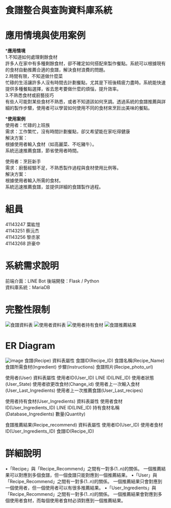 # 食譜整合與查詢資料庫系統

# 應用情境與使用案例
***應用情境**  
1.不知道如何處理剩餘食材   
許多人在家中有多種剩餘食材，卻不確定如何搭配來製作餐點。系統可以根據現有的食材自動推薦合適的食譜，解決食材浪費的問題。   
2.時間有限，不知道做什麼菜   
忙碌的生活讓許多人沒有時間去計劃餐點，尤其是下班後精疲力盡時。系統能快速提供多種餐點選擇，省去思考要做什麼的煩惱，提升效率。   
3.不熟悉食材或廚藝技巧   
有些人可能對某些食材不熟悉，或者不知道該如何烹調。透過系統的食譜推薦與詳細的製作步驟，使用者可以學習如何使用不同的食材來烹飪出美味的餐點。   


***使用案例**  
使用者：忙碌的上班族  
需求：工作繁忙，沒有時間計劃餐點，卻又希望能在家吃得健康    
解決方案：  
根據使用者輸入食材（如高麗菜、不吃豬牛）。  
系統迅速推薦食譜，節省使用者時間。  
  
使用者：烹飪新手  
需求：廚藝經驗不足，不熟悉製作過程與食材使用比例等。    
解決方案：  
根據使用者輸入所需的食材。  
系統迅速推薦食譜，並提供詳細的食譜製作過程。  

# 組員
41143247  葉紘愷  
41143251  蔡沅杰  
41143256  黎丞家  
41143268  許豪中

# 系統需求說明  
前端介面：LINE Bot​
後端開發：Flask / Python  
資料庫系統：MariaDB  

# 完整性限制
![食譜資料表](https://github.com/user-attachments/assets/38f2c7fe-3705-41ea-b03b-f6bb7bbac7a4)
![使用者資料表](https://github.com/user-attachments/assets/a9d35ad9-666f-497f-bd5b-52fbe733484e)
![使用者持有食材](https://github.com/user-attachments/assets/66e01658-aace-4215-9def-256a1341ab38)
![食譜推薦結果](https://github.com/user-attachments/assets/5f6f98be-8d65-4d67-b35b-9d807eafb670)

# ER Diagram
![image](https://github.com/user-attachments/assets/73ce79ed-2156-4b2a-bcff-ba7195cc0f08)
食譜(Recipe) 資料表屬性
食譜ID(Recipe_ID)
食譜名稱(Recipe_Name)
食譜所需食材(Ingredient)
步驟(Instructions)
食譜照片(Recipe_photo_url)

使用者(User) 資料表屬性
使用者ID(User_ID)
LINE ID(LINE_ID)
使用者狀態(User_State)
使用者欲更改食材(Change_id)
使用者上一次輸入食材(User_Last_Ingredients)
使用者上一次推薦食譜(User_Last_recipes)

使用者持有食材(User_Ingredients) 資料表屬性
使用者食材ID(User_Ingredients_ID)
LINE ID(LINE_ID)
持有食材名稱(Database_Ingredients)
數量(Quantity)


食譜推薦結果(Recipe_recommend) 資料表屬性
使用者ID(User_ID)
使用者食材ID(User_Ingredients_ID)
食譜ID(Recipe_ID)

# 詳細說明
•「Recipe」與「Recipe_Recommend」之間有一對多(1..n)的關係。
一個推薦結果可以對應到多個食譜，但一個食譜只能對應到一個推薦結果。
•「User」與「Recipe_Recommend」之間有一對多(1..n)的關係。
一個推薦結果只會對應到一個使用者，但一個使用者可以有很多推薦結果。
•「User_Ingredients」與「Recipe_Recommend」之間有一對多(1..n)的關係。
一個推薦結果會對應到多個使用者食材，而每個使用者食材必須對應到一個推薦結果。

